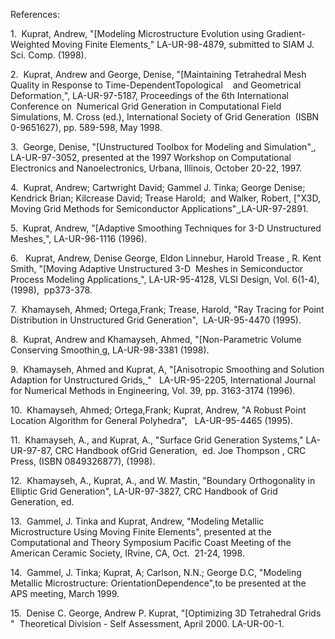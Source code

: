 References:

1.  Kuprat, Andrew, "[Modeling Microstructure Evolution using
Gradient-Weighted Moving Finite Elements<a href="https://lanl.github.io/LaGriT/assets/images/mfegg.pdf" download> </a>"
LA-UR-98-4879, submitted to SIAM J. Sci. Comp. (1998).

2.  Kuprat, Andrew and George, Denise, "[Maintaining Tetrahedral Mesh
Quality in Response to Time-DependentTopological    and Geometrical
Deformation<a href="https://lanl.github.io/LaGriT/assets/images/london98_pn.pdf" download> </a>", LA-UR-97-5187, Proceedings of
the 6th International Conference on  Numerical Grid Generation in
Computational Field Simulations, M. Cross (ed.), International Society
of Grid Generation  (ISBN 0-9651627), pp. 589-598, May 1998.

3.  George, Denise, "[Unstructured Toolbox for Modeling and
Simulation"<a href="https://lanl.github.io/LaGriT/assets/images/nasa.pdf" download> </a>, LA-UR-97-3052, presented at the 1997
Workshop on Computational Electronics and Nanoelectronics, Urbana,
Illinois, October 20-22, 1997.

4.  Kuprat, Andrew; Cartwright David; Gammel J. Tinka; George Denise;
Kendrick Brian; Kilcrease David; Trease Harold;  and Walker, Robert,
["X3D, Moving Grid Methods for Semiconductor
Applications"<a href="https://lanl.github.io/LaGriT/assets/images/972891.pdf" download> </a> ,LA-UR-97-2891.

5.  Kuprat, Andrew, "[Adaptive Smoothing Techniques for 3-D Unstructured
Meshes<a href="https://lanl.github.io/LaGriT/assets/images/MSU96.pdf" download> </a>", LA-UR-96-1116 (1996).

6.   Kuprat, Andrew, Denise George, Eldon Linnebur, Harold Trease , R.
Kent Smith, "[Moving Adaptive Unstructured 3-D  Meshes in Semiconductor
Process Modeling Applications<a href="https://lanl.github.io/LaGriT/assets/images/BORON.pdf" download> </a>", LA-UR-95-4128, VLSI
Design, Vol. 6(1-4), (1998),  pp373-378.

7.  Khamayseh, Ahmed; Ortega,Frank; Trease, Harold, "Ray Tracing for
Point Distribution in Unstructured Grid Generation",  LA-UR-95-4470
(1995).

8.  Kuprat, Andrew and Khamayseh, Ahmed, "[Non-Parametric Volume
Conserving Smoothin<a href="https://lanl.github.io/LaGriT/assets/images/volsmooth.pdf" download> </a>g, LA-UR-98-3381 (1998).

9.  Khamayseh, Ahmed and Kuprat, A, "[Anisotropic Smoothing and Solution
Adaption for Unstructured Grids,<a href="https://lanl.github.io/LaGriT/assets/images/ahmandrew1.pdf" download> </a>"  
LA-UR-95-2205, International Journal for Numerical Methods in
Engineering, Vol. 39, pp. 3163-3174 (1996).

10.  Khamayseh, Ahmed; Ortega,Frank; Kuprat, Andrew, "A Robust Point
Location Algorithm for General Polyhedra",   LA-UR-95-4465 (1995).

11.  Khamayseh, A., and Kuprat, A., "Surface Grid Generation Systems,"
LA-UR-97-87, CRC Handbook ofGrid Generation,  ed. Joe Thompson , CRC
Press, (ISBN 0849326877), (1998).

12.  Khamayseh, A., Kuprat, A., and W. Mastin, "Boundary Orthogonality
in Elliptic Grid Generation", LA-UR-97-3827, CRC Handbook of Grid
Generation, ed.

13.  Gammel, J. Tinka and Kuprat, Andrew, "Modeling Metallic
Microstructure Using Moving Finite Elements", presented at the
Computational and Theory Symposium Pacific Coast Meeting of the American
Ceramic Society, IRvine, CA, Oct.  21-24, 1998.

14.  Gammel, J. Tinka; Kuprat, A; Carlson, N.N.; George D.C, "Modeling
Metallic Microstructure: OrientationDependence",to be presented at the
APS meeting, March 1999.

15.  Denise C. George, Andrew P. Kuprat, "[Optimizing 3D Tetrahedral
Grids<a href="https://lanl.github.io/LaGriT/assets/images/2pager-massage-20000.pdf" download> </a>"  Theoretical Division - Self
Assessment, April 2000. LA-UR-00-1.
